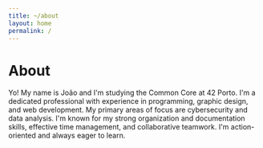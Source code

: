 ```yaml
---
title: ~/about
layout: home
permalink: /
---
```


# About

Yo! My name is João and I'm studying the Common Core at 42 Porto. I'm a dedicated professional with experience in programming, graphic design, and web development. My primary areas of focus are cybersecurity and data analysis. I'm known for my strong organization and documentation skills, effective time management, and collaborative teamwork. I'm action-oriented and always eager to learn.
